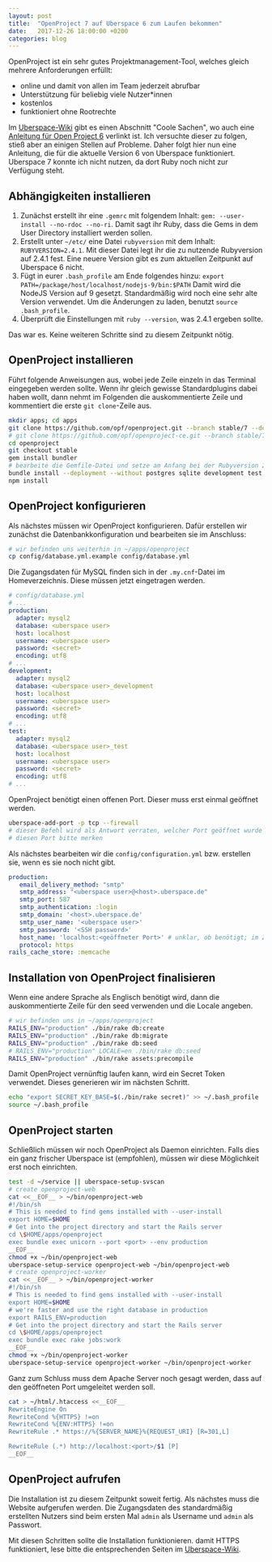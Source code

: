 ```yaml
---
layout: post
title:  "OpenProject 7 auf Uberspace 6 zum Laufen bekommen"
date:   2017-12-26 18:00:00 +0200
categories: blog
---
```


OpenProject ist ein sehr gutes Projektmanagement-Tool, welches gleich mehrere
Anforderungen erfüllt:

- online und damit von allen im Team jederzeit abrufbar
- Unterstützung für beliebig viele Nutzer\*innen
- kostenlos
- funktioniert ohne Rootrechte

Im <a href="https://wiki.uberspace.de" rel="nofollow">Uberspace-Wiki</a> gibt es einen 
Abschnitt "Coole Sachen", wo auch eine
<a href="https://gist.github.com/tessi/466308e59e117d9fb34e" rel="nofollow">Anleitung für Open Project 6</a> 
verlinkt ist. Ich versuchte dieser zu folgen,
stieß aber an einigen Stellen auf Probleme. Daher folgt hier nun eine Anleitung,
die für die aktuelle Version 6 von Uberspace funktioniert. Uberspace 7 konnte ich
nicht nutzen, da dort Ruby noch nicht zur Verfügung steht.

## Abhängigkeiten installieren

1. Zunächst erstellt ihr eine ``.gemrc`` mit folgendem Inhalt: ``gem: --user-install --no-rdoc --no-ri``.
   Damit sagt ihr Ruby, dass die Gems in dem User Directory installiert werden sollen.
2. Erstellt unter ``~/etc/`` eine Datei ``rubyversion`` mit dem Inhalt: ``RUBYVERSION=2.4.1``.
   Mit dieser Datei legt ihr die zu nutzende Rubyversion auf 2.4.1 fest. Eine neuere Version
   gibt es zum aktuellen Zeitpunkt auf Uberspace 6 nicht.
3. Fügt in eurer ``.bash_profile`` am Ende folgendes hinzu: ``export PATH=/package/host/localhost/nodejs-9/bin:$PATH``
   Damit wird die NodeJS Version auf 9 gesetzt. Standardmäßig wird noch eine sehr 
   alte Version verwendet. Um die Änderungen zu laden, benutzt ``source .bash_profile``.
4. Überprüft die Einstellungen mit ``ruby --version``, was 2.4.1 ergeben sollte.

Das war es. Keine weiteren Schritte sind zu diesem Zeitpunkt nötig.

## OpenProject installieren

Führt folgende Anweisungen aus, wobei jede Zeile einzeln in das Terminal eingegeben
werden sollte. Wenn ihr gleich gewisse Standardplugins dabei haben wollt, dann nehmt
im Folgenden die auskommentierte Zeile und kommentiert die erste ``git clone``-Zeile aus.

```bash
mkdir apps; cd apps
git clone https://github.com/opf/openproject.git --branch stable/7 --depth 1
# git clone https://github.com/opf/openproject-ce.git --branch stable/7 --depth 1 openproject
cd openproject
git checkout stable
gem install bundler
# bearbeite die Gemfile-Datei und setze am Anfang bei der Rubyversion 2.4.1 ein
bundle install --deployment --without postgres sqlite development test therubyracer docker
npm install
```

## OpenProject konfigurieren

Als nächstes müssen wir OpenProject konfigurieren. Dafür erstellen wir zunächst
die Datenbankkonfiguration und bearbeiten sie im Anschluss:

```bash
# wir befinden uns weiterhin in ~/apps/openproject
cp config/database.yml.example config/database.yml
```

Die Zugangsdaten für MySQL finden sich in der ``.my.cnf``-Datei im Homeverzeichnis.
Diese müssen jetzt eingetragen werden.

```yaml
# config/database.yml
# ...
production:
  adapter: mysql2
  database: <uberspace user>
  host: localhost
  username: <uberspace user>
  password: <secret>
  encoding: utf8
# ...
development:
  adapter: mysql2
  database: <uberspace user>_development
  host: localhost
  username: <uberspace user>
  password: <secret>
  encoding: utf8
# ...
test:
  adapter: mysql2
  database: <uberspace user>_test
  host: localhost
  username: <uberspace user>
  password: <secret>
  encoding: utf8
# ...
```
OpenProject benötigt einen offenen Port. Dieser muss erst einmal geöffnet werden.

```bash
uberspace-add-port -p tcp --firewall
# dieser Befehl wird als Antwort verraten, welcher Port geöffnet wurde
# diesen Port bitte merken
```

Als nächstes bearbeiten wir die ``config/configuration.yml`` bzw. erstellen sie,
wenn es sie noch nicht gibt.

```yaml
production:
   email_delivery_method: "smtp"
   smtp_address: "<uberspace user>@<host>.uberspace.de"
   smtp_port: 587
   smtp_authentication: :login
   smtp_domain: '<host>.uberspace.de'
   smtp_user_name: '<uberspace user>'
   smtp_password: '<SSH password>'
   host_name: 'localhost:<geöffneter Port>' # unklar, ob benötigt; im Zweifel übernehmen
   protocol: https
rails_cache_store: :memcache
```

## Installation von OpenProject finalisieren

Wenn eine andere Sprache als Englisch benötigt wird, dann die auskommentierte
Zeile für den seed verwenden und die Locale angeben.

```bash
# wir befinden uns in ~/apps/openproject
RAILS_ENV="production" ./bin/rake db:create
RAILS_ENV="production" ./bin/rake db:migrate
RAILS_ENV="production" ./bin/rake db:seed
# RAILS_ENV="production" LOCALE=en ./bin/rake db:seed
RAILS_ENV="production" ./bin/rake assets:precompile
```

Damit OpenProject vernünftig laufen kann, wird ein Secret Token verwendet.
Dieses generieren wir im nächsten Schritt.

```bash
echo "export SECRET_KEY_BASE=$(./bin/rake secret)" >> ~/.bash_profile
source ~/.bash_profile
```

## OpenProject starten

Schließlich müssen wir noch OpenProject als Daemon einrichten. Falls dies ein
ganz frischer Uberspace ist (empfohlen), müssen wir diese Möglichkeit
erst noch einrichten.

```bash
test -d ~/service || uberspace-setup-svscan
# create openproject-web
cat <<__EOF__ > ~/bin/openproject-web
#!/bin/sh
# This is needed to find gems installed with --user-install
export HOME=$HOME
# Get into the project directory and start the Rails server
cd \$HOME/apps/openproject
exec bundle exec unicorn --port <port> --env production
__EOF__
chmod +x ~/bin/openproject-web
uberspace-setup-service openproject-web ~/bin/openproject-web
# create openproject-worker
cat <<__EOF__ > ~/bin/openproject-worker
#!/bin/sh
# This is needed to find gems installed with --user-install
export HOME=$HOME
# we're faster and use the right database in production
export RAILS_ENV=production
# Get into the project directory and start the Rails server
cd \$HOME/apps/openproject
exec bundle exec rake jobs:work
__EOF__
chmod +x ~/bin/openproject-worker
uberspace-setup-service openproject-worker ~/bin/openproject-worker
```

Ganz zum Schluss muss dem Apache Server noch gesagt werden, dass auf den 
geöffneten Port umgeleitet werden soll.

```bash
cat > ~/html/.htaccess <<__EOF__
RewriteEngine On
RewriteCond %{HTTPS} !=on
RewriteCond %{ENV:HTTPS} !=on
RewriteRule .* https://%{SERVER_NAME}%{REQUEST_URI} [R=301,L]

RewriteRule (.*) http://localhost:<port>/$1 [P]
__EOF__
```

## OpenProject aufrufen

Die Installation ist zu diesem Zeitpunkt soweit fertig. Als nächstes muss die
Website aufgerufen werden. Die Zugangsdaten des standardmäßig erstellten Nutzers
sind beim ersten Mal ``admin`` als Username und ``admin`` als Passwort.

Mit diesen Schritten sollte die Installation funktionieren. damit HTTPS funktioniert,
lese bitte die entsprechenden Seiten im <a href="https://wiki.uberspace.de/webserver:https" rel="nofollow">Uberspace-Wiki</a>.
